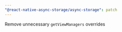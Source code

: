 ```yaml
---
"@react-native-async-storage/async-storage": patch
---
```


Remove unnecessary `getViewManagers` overrides
